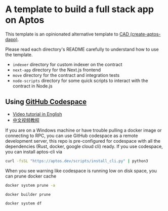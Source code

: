 # A template to build a full stack app on Aptos

This template is an opinionated alternative template to [CAD (create-aptos-dapp)](https://aptos.dev/en/build/create-aptos-dapp).

Please read each directory's README carefully to understand how to use the template.

- `indexer` directory for custom indexer on the contract
- `next-app` directory for the Next.js frontend
- `move` directory for the contract and integration tests
- `node-scripts` directory for some quick scripts to interact with the contract in Node.js

## Using [GitHub Codespace](https://github.com/features/codespaces)

- [Video tutorial in English](https://www.youtube.com/watch?v=RJnlSwyNI8Q)
- [中文视频教程](https://www.youtube.com/watch?v=kAM0zH6N6pc)

If you are on a Windows machine or have trouble pulling a docker image or connecting to RPC, you can use GitHub codespace as a remote development server, this repo is pre-configured for codespace with all the dependencies (Rust, docker, google cloud cli) ready. If you use codespace, you can install aptos-cli via 

```sh
curl -fsSL "https://aptos.dev/scripts/install_cli.py" | python3
```

When you see warning like codespace is running low on disk space, you can prune docker cache 

```sh
docker system prune -a

docker builder prune

docker system df
```
